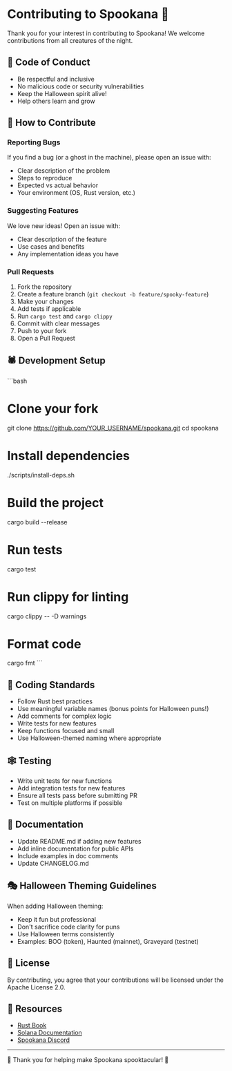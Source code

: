 # Contributing to Spookana 🎃

Thank you for your interest in contributing to Spookana! We welcome contributions from all creatures of the night.

## 🦇 Code of Conduct

- Be respectful and inclusive
- No malicious code or security vulnerabilities
- Keep the Halloween spirit alive!
- Help others learn and grow

## 👻 How to Contribute

### Reporting Bugs

If you find a bug (or a ghost in the machine), please open an issue with:
- Clear description of the problem
- Steps to reproduce
- Expected vs actual behavior
- Your environment (OS, Rust version, etc.)

### Suggesting Features

We love new ideas! Open an issue with:
- Clear description of the feature
- Use cases and benefits
- Any implementation ideas you have

### Pull Requests

1. Fork the repository
2. Create a feature branch (`git checkout -b feature/spooky-feature`)
3. Make your changes
4. Add tests if applicable
5. Run `cargo test` and `cargo clippy`
6. Commit with clear messages
7. Push to your fork
8. Open a Pull Request

## 🕷️ Development Setup

\`\`\`bash
# Clone your fork
git clone https://github.com/YOUR_USERNAME/spookana.git
cd spookana

# Install dependencies
./scripts/install-deps.sh

# Build the project
cargo build --release

# Run tests
cargo test

# Run clippy for linting
cargo clippy -- -D warnings

# Format code
cargo fmt
\`\`\`

## 🧛 Coding Standards

- Follow Rust best practices
- Use meaningful variable names (bonus points for Halloween puns!)
- Add comments for complex logic
- Write tests for new features
- Keep functions focused and small
- Use Halloween-themed naming where appropriate

## 🕸️ Testing

- Write unit tests for new functions
- Add integration tests for new features
- Ensure all tests pass before submitting PR
- Test on multiple platforms if possible

## 🧙 Documentation

- Update README.md if adding new features
- Add inline documentation for public APIs
- Include examples in doc comments
- Update CHANGELOG.md

## 🎭 Halloween Theming Guidelines

When adding Halloween theming:
- Keep it fun but professional
- Don't sacrifice code clarity for puns
- Use Halloween terms consistently
- Examples: BOO (token), Haunted (mainnet), Graveyard (testnet)

## 📜 License

By contributing, you agree that your contributions will be licensed under the Apache License 2.0.

## 🔗 Resources

- [Rust Book](https://doc.rust-lang.org/book/)
- [Solana Documentation](https://docs.solana.com/)
- [Spookana Discord](https://discord.gg/spookana)

---

🎃 Thank you for helping make Spookana spooktacular! 👻
